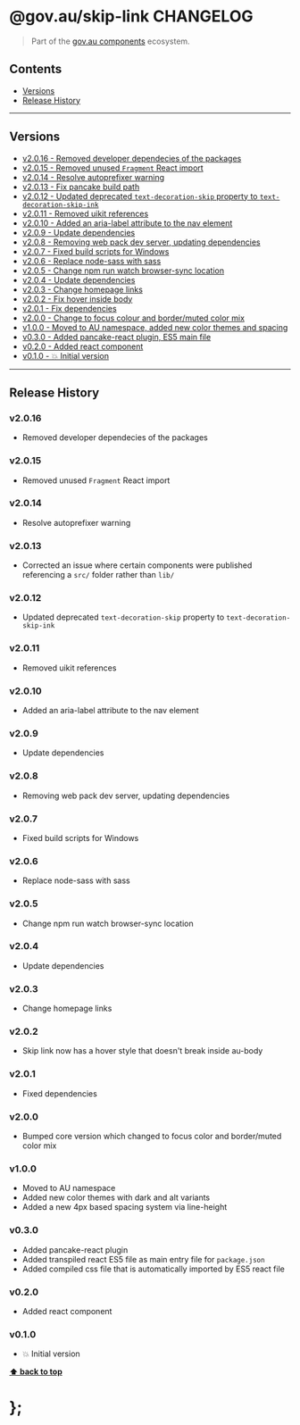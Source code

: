 @gov.au/skip-link CHANGELOG
======================

> Part of the [gov.au components](https://github.com/govau/design-system-components/) ecosystem.


## Contents

* [Versions](#install)
* [Release History](#release-history)


----------------------------------------------------------------------------------------------------------------------------------------------------------------


## Versions

* [v2.0.16 - Removed developer dependecies of the packages](#v2016)
* [v2.0.15 - Removed unused `Fragment` React import](#v2015)
* [v2.0.14 - Resolve autoprefixer warning](#v2014)
* [v2.0.13 - Fix pancake build path](#v2013)
* [v2.0.12 - Updated deprecated `text-decoration-skip` property to `text-decoration-skip-ink`](#v2012)
* [v2.0.11 - Removed uikit references](#v2011)
* [v2.0.10 - Added an aria-label attribute to the nav element](#v2010)
* [v2.0.9 - Update dependencies](#v209)
* [v2.0.8 - Removing web pack dev server, updating dependencies](#v208)
* [v2.0.7 - Fixed build scripts for Windows](#v207)
* [v2.0.6 - Replace node-sass with sass](#v206)
* [v2.0.5 - Change npm run watch browser-sync location](#v205)
* [v2.0.4 - Update dependencies](#v204)
* [v2.0.3 - Change homepage links](#v203)
* [v2.0.2 - Fix hover inside body](#v202)
* [v2.0.1 - Fix dependencies](#v201)
* [v2.0.0 - Change to focus colour and border/muted color mix](#v200)
* [v1.0.0 - Moved to AU namespace, added new color themes and spacing](#v100)
* [v0.3.0 - Added pancake-react plugin, ES5 main file](#v030)
* [v0.2.0 - Added react component](#v020)
* [v0.1.0 - 💥 Initial version](#v010)


----------------------------------------------------------------------------------------------------------------------------------------------------------------


## Release History

### v2.0.16

- Removed developer dependecies of the packages


### v2.0.15

- Removed unused `Fragment` React import


### v2.0.14

- Resolve autoprefixer warning


### v2.0.13

- Corrected an issue where certain components were published referencing a `src/` folder rather than `lib/`


### v2.0.12

- Updated deprecated `text-decoration-skip` property to `text-decoration-skip-ink`


### v2.0.11

- Removed uikit references


### v2.0.10

- Added an aria-label attribute to the nav element


### v2.0.9

- Update dependencies


### v2.0.8

- Removing web pack dev server, updating dependencies


### v2.0.7

- Fixed build scripts for Windows


### v2.0.6

- Replace node-sass with sass


### v2.0.5

- Change npm run watch browser-sync location


### v2.0.4

- Update dependencies


### v2.0.3

- Change homepage links


### v2.0.2

- Skip link now has a hover style that doesn't break inside au-body


### v2.0.1

- Fixed dependencies


### v2.0.0

- Bumped core version which changed to focus color and border/muted color mix


### v1.0.0

- Moved to AU namespace
- Added new color themes with dark and alt variants
- Added a new 4px based spacing system via line-height


### v0.3.0

- Added pancake-react plugin
- Added transpiled react ES5 file as main entry file for `package.json`
- Added compiled css file that is automatically imported by ES5 react file


### v0.2.0

- Added react component


### v0.1.0

- 💥 Initial version


**[⬆ back to top](#contents)**


# };
